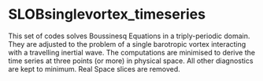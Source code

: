 # SLOBsinglevortex_timeseries
This set of codes solves Boussinesq Equations in a triply-periodic domain. They are adjusted to the problem of a single barotropic vortex interacting with a travelling inertial wave. The computations are minimised to derive the time series at three points (or more) in physical space. All other diagnostics are kept to minimum. Real Space slices are removed.  
